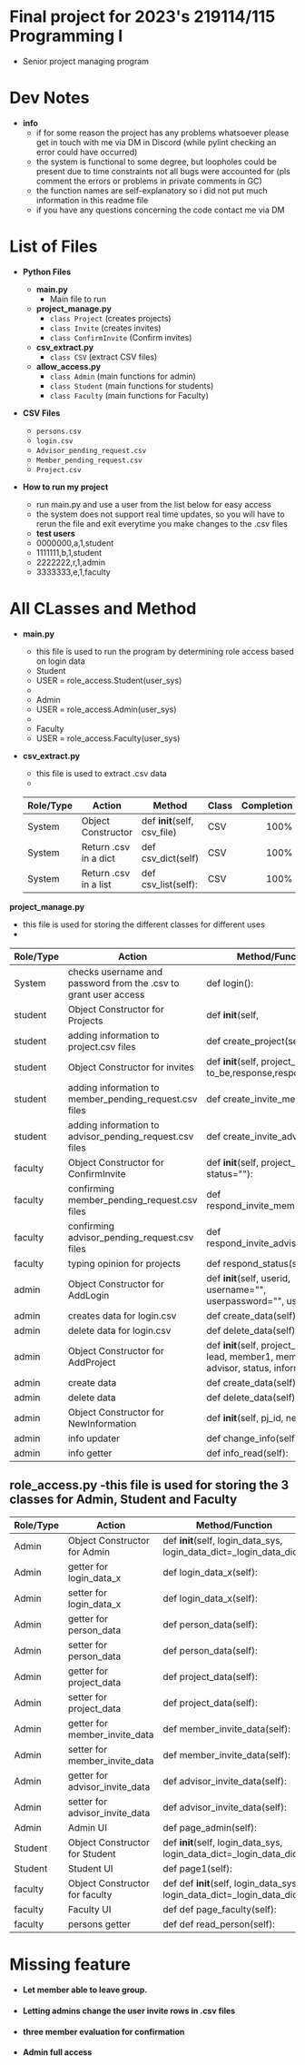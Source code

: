 # Final project for 2023's 219114/115 Programming I
   - Senior project managing program

# Dev Notes
* **info**
   - if for some reason the project has any problems whatsoever please get in touch with me via DM in Discord (while pylint checking an error could have occurred)
   - the system is functional to some degree, but loopholes could be present due to time constraints not all bugs were accounted for (pls comment the errors or problems in private comments in GC)
   - the function names are self-explanatory so i did not put much information in this readme file 
   - if you have any questions concerning the code contact me via DM
# List of Files
 * **Python Files**
     - **main.py**
         - Main file to run 
     - **project_manage.py**
         - `class Project` (creates projects)
         - `class Invite` (creates invites)
         - `class ConfirmInvite` (Confirm invites)
     - **csv_extract.py**
         - `class CSV` (extract CSV files)
     - **allow_access.py**
         - `class Admin` (main functions for admin)
         - `class Student` (main functions for students)
         - `class Faculty` (main functions for Faculty)

* **CSV Files**
    - `persons.csv`
    - `login.csv`
    - `Advisor_pending_request.csv`
    - `Member_pending_request.csv`
    - `Project.csv`

* **How to run my project**
    - run main.py and use a user from the list below for easy access
    - the system does not support real time updates, so you will have to rerun the file and exit everytime you make changes to the .csv files
    * **test users**
    - 0000000,a,1,student
    - 1111111,b,1,student
    - 2222222,r,1,admin
    - 3333333,e,1,faculty

# All CLasses and Method
* **main.py**
  - this file is used to run the program by determining role access based on login data
  - Student
  - USER = role_access.Student(user_sys)  
  - 
  - Admin
  - USER = role_access.Admin(user_sys)
  - 
  - Faculty
  - USER = role_access.Faculty(user_sys)

* **csv_extract.py**
  - this file is used to extract .csv data
  - 
  | Role/Type       | Action                | Method                       | Class | Completion |
  |-----------------|-----------------------|------------------------------|-------|-----------:|
  | System          | Object Constructor    | def __init__(self, csv_file) | CSV   |       100% |
  | System          | Return .csv in a dict | def csv_dict(self)           | CSV   |       100% |
  | System          | Return .csv in a list | def csv_list(self):          | CSV   |       100% |


 **project_manage.py**
  - this file is used for storing the different classes for different uses
  - 
  | Role/Type | Action                                                          | Method/Function                                                                              | Class            | Completion |
  |-----------|-----------------------------------------------------------------|----------------------------------------------------------------------------------------------|------------------|-----------:|
  | System    | checks username and password from the .csv to grant user access | def login():                                                                                 | None             |       100% |
  | student   | Object Constructor for Projects                                 | def __init__(self,                                                                           | Project          |       100% |
  | student   | adding information to project.csv files                         | def create_project(self):                                                                    | Project          |       100% |
  | student   | Object Constructor for invites                                  | def __init__(self, project_id, inviter, to_be,response,response_date):                       | Invite           |       100% |
  | student   | adding information to member_pending_request.csv files          | def create_invite_member(self):                                                              | Invite           |       100% |
  | student   | adding information to advisor_pending_request.csv files         | def create_invite_advisor(self):                                                             | Invite           |       100% |
  | faculty   | Object Constructor for ConfirmInvite                            | def __init__(self, project_id, status=""):                                                   | ConfirmInvite    |       100% |
  | faculty   | confirming member_pending_request.csv files                     | def respond_invite_member(self):                                                             | ConfirmInvite    |       100% |
  | faculty   | confirming advisor_pending_request.csv files                    | def respond_invite_advisor(self):                                                            | ConfirmInvite    |       100% |
  | faculty   | typing opinion for projects                                     | def respond_status(self):                                                                    | ConfirmInvite    |       100% |
  | admin     | Object Constructor for AddLogin                                 | def __init__(self, userid, username="", userpassword="", userrole=""):                       | AddLogin         |       100% |
  | admin     | creates data for login.csv                                      | def create_data(self):                                                                       | AddLogin         |       100% |
  | admin     | delete data for login.csv                                       | def delete_data(self):                                                                       | AddLogin         |       100% |
  | admin     | Object Constructor for AddProject                               | def __init__(self, project_id, title, lead, member1, member2, advisor, status, information): | AddProject       |       100% |
  | admin     | create data                                                     | def create_data(self):                                                                       | AddProject       |       100% |
  | admin     | delete data                                                     | def delete_data(self):                                                                       | AddProject       |       100% |
  | admin     | Object Constructor for NewInformation                           | def __init__(self, pj_id, new_info):                                                         | NewInformation   |       100% |
  | admin     | info updater                                                    | def change_info(self):                                                                       | NewInformation   |       100% |
  | admin     | info getter                                                     | def info_read(self):                                                                         | NewInformation   |       100% |

 **role_access.py**
  -this file is used for storing the 3 classes for Admin, Student and Faculty
  -
  | Role/Type | Action                         | Method/Function                                                                  | Class       | Completion |
  |-----------|--------------------------------|----------------------------------------------------------------------------------|-------------|-----------:|
  | Admin     | Object Constructor for Admin   | def __init__(self, login_data_sys, login_data_dict=_login_data_dict,             | Admin       |        65% |
  | Admin     | getter for login_data_x        | def login_data_x(self):                                                          | Admin       |       100% |
  | Admin     | setter for login_data_x        | def login_data_x(self):                                                          | Admin       |       100% |
  | Admin     | getter for person_data         | def person_data(self):                                                           | Admin       |       100% |
  | Admin     | setter for person_data         | def person_data(self):                                                           | Admin       |       100% |
  | Admin     | getter for project_data        | def project_data(self):                                                          | Admin       |       100% |
  | Admin     | setter for project_data        | def project_data(self):                                                          | Admin       |       100% |
  | Admin     | getter for member_invite_data  | def member_invite_data(self):                                                    | Admin       |       100% |
  | Admin     | setter for member_invite_data  | def member_invite_data(self):                                                    | Admin       |       100% |
  | Admin     | getter for advisor_invite_data | def advisor_invite_data(self):                                                   | Admin       |       100% |
  | Admin     | setter for advisor_invite_data | def advisor_invite_data(self):                                                   | Admin       |       100% |
  | Admin     | Admin UI                       | def page_admin(self):                                                            | Admin       |        65% |
  | Student   | Object Constructor for Student | def __init__(self, login_data_sys, login_data_dict=_login_data_dict,             | Student     |       100% |
  | Student   | Student UI                     | def page1(self):                                                                 | Student     |        80% |
  | faculty   | Object Constructor for faculty | def def __init__(self, login_data_sys, login_data_dict=_login_data_dict,:        | Faculty     |        90% |
  | faculty   | Faculty  UI                    | def def page_faculty(self):                                                      | Faculty     |        80% |
  | faculty   | persons getter                 | def def read_person(self):                                                       | Faculty     |       100% |
# Missing feature 
  - #### Let member able to leave group.
  - #### Letting admins change the user invite rows in .csv files
  - #### three member evaluation for confirmation
  - #### Admin full access
